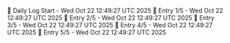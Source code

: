📅 Daily Log Start - Wed Oct 22 12:49:27 UTC 2025
📌 Entry 1/5 - Wed Oct 22 12:49:27 UTC 2025
📌 Entry 2/5 - Wed Oct 22 12:49:27 UTC 2025
📌 Entry 3/5 - Wed Oct 22 12:49:27 UTC 2025
📌 Entry 4/5 - Wed Oct 22 12:49:27 UTC 2025
📌 Entry 5/5 - Wed Oct 22 12:49:27 UTC 2025
